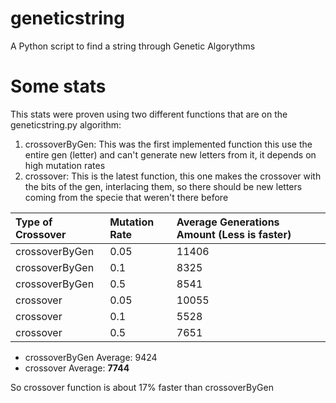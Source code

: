 # geneticstring
A Python script to find a string through Genetic Algorythms

# Some stats
This stats were proven using two different functions that are on the geneticstring.py algorithm:

1. crossoverByGen: This was the first implemented function this use the entire gen (letter) and can't generate new letters from it, it depends on high mutation rates
2. crossover: This is the latest function, this one makes the crossover with the bits of the gen, interlacing them, so there should be new letters coming from the specie that weren't there before

| Type of Crossover | Mutation Rate | Average Generations Amount  (Less is faster)|
| :------------- | :------------- | :------------- |
| crossoverByGen | 0.05           | 11406          |
| crossoverByGen | 0.1            | 8325           |
| crossoverByGen | 0.5            | 8541           |
| crossover      | 0.05           | 10055          |
| crossover      | 0.1            | 5528           |
| crossover      | 0.5            | 7651           |

- crossoverByGen Average: 9424
- crossover Average: **7744**

So crossover function is about 17% faster than crossoverByGen
